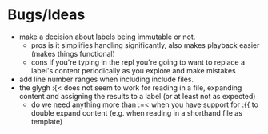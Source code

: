 
# Bugs/Ideas

+ make a decision about labels being immutable or not.
    + pros is it simplifies handling significantly, also makes playback easier (makes things functional)
    + cons if you're typing in the repl you're going to want to replace a label's content periodically as you explore and make mistakes
+ add line number ranges when including include files.
+ the glygh :{< does not seem to work for reading in a file, expanding content and assigning the results to a label (or at least not as expected)
    + do we need anything more than :=< when you have support for :{{ to double expand content (e.g. when reading in a shorthand file as template)

